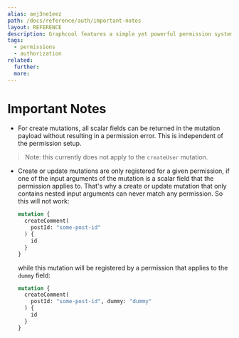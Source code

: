```yaml
---
alias: aej3ne1eez
path: /docs/reference/auth/important-notes
layout: REFERENCE
description: Graphcool features a simple yet powerful permission system that integrates seamlessly with the available authentication providers.
tags:
  - permissions
  - authorization
related:
  further:
  more:
---
```


# Important Notes

* For create mutations, all scalar fields can be returned in the mutation payload without resulting in a permission error. This is independent of the permission setup.

> Note: this currently does not apply to the `createUser` mutation.

* Create or update mutations are only registered for a given permission, if one of the input arguments of the mutation is a  scalar field that the permission applies to. That's why a create or update mutation that only contains nested input arguments can never match any permission. So this will not work:

  ```graphql
  mutation {
    createComment(
      postId: "some-post-id"
    ) {
      id
    }
  }
  ```

  while this mutation will be registered by a permission that applies to the `dummy` field:

  ```graphql
  mutation {
    createComment(
      postId: "some-post-id", dummy: "dummy"
    ) {
      id
    }
  }
  ```
